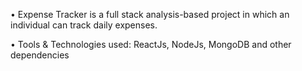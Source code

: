 •	Expense Tracker is a full stack analysis-based project in which an individual can track daily expenses. 

•	Tools & Technologies used: ReactJs, NodeJs, MongoDB and other dependencies 
